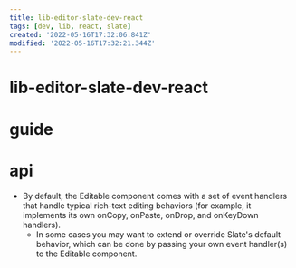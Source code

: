 ```yaml
---
title: lib-editor-slate-dev-react
tags: [dev, lib, react, slate]
created: '2022-05-16T17:32:06.841Z'
modified: '2022-05-16T17:32:21.344Z'
---
```


# lib-editor-slate-dev-react

# guide

# api
- By default, the Editable component comes with a set of event handlers that handle typical rich-text editing behaviors (for example, it implements its own onCopy, onPaste, onDrop, and onKeyDown handlers).
  - In some cases you may want to extend or override Slate's default behavior, which can be done by passing your own event handler(s) to the Editable component.
